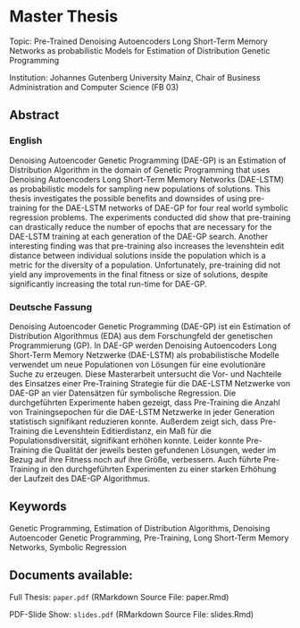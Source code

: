# Master Thesis

Topic: Pre-Trained Denoising Autoencoders Long Short-Term Memory Networks as probabilistic Models for Estimation of Distribution Genetic Programming

Institution: Johannes Gutenberg University Mainz, Chair of Business Administration and Computer Science (FB 03)

## Abstract

### English

Denoising Autoencoder Genetic Programming (DAE-GP) is an Estimation of Distribution Algorithm in the domain of Genetic Programming that uses Denoising Autoencoders Long Short-Term Memory Networks (DAE-LSTM) as probabilistic models for sampling new populations of solutions.
This thesis investigates the possible benefits and downsides of using pre-training for the DAE-LSTM networks of DAE-GP for four real world symbolic regression problems.
The experiments conducted did show that pre-training can drastically reduce the number of epochs that are necessary for the DAE-LSTM training at each generation of the DAE-GP search.
Another interesting finding was that pre-training also increases the levenshtein edit distance between individual solutions inside the population which is a metric for the diversity of a population.
Unfortunately, pre-training did not yield any improvements in the final fitness or size of solutions, despite significantly increasing the total run-time for DAE-GP.

### Deutsche Fassung

Denoising Autoencoder Genetic Programming (DAE-GP) ist ein Estimation of Distribution Algorithmus (EDA) aus dem Forschungfeld der genetischen Programmierung (GP).
In DAE-GP werden Denoising Autoencoders Long Short-Term Memory Netzwerke (DAE-LSTM) als probabilistische Modelle verwendet um neue Populationen von Lösungen für eine evolutionäre Suche zu erzeugen.
Diese Masterarbeit untersucht die Vor- und Nachteile des Einsatzes einer Pre-Training Strategie für die DAE-LSTM Netzwerke von DAE-GP an vier Datensätzen für symbolische Regression.
Die durchgeführten Experimente haben gezeigt, dass Pre-Training die Anzahl von Trainingsepochen für die DAE-LSTM Netzwerke in jeder Generation statistisch signifikant reduzieren konnte.
Außerdem zeigt sich, dass Pre-Training die Levenshtein Editierdistanz, ein Maß für die Populationsdiversität, signifikant erhöhen konnte.
Leider konnte Pre-Training die Qualität der jeweils besten gefundenen Lösungen, weder im Bezug auf ihre Fitness noch auf ihre Größe, verbessern.
Auch führte Pre-Training in den durchgeführten Experimenten zu einer starken Erhöhung der Laufzeit des DAE-GP Algorithmus.

## Keywords

Genetic Programming, Estimation of Distribution Algorithms, Denoising Autoencoder Genetic Programming, Pre-Training, Long Short-Term Memory Networks, Symbolic Regression

## Documents available:

Full Thesis: `paper.pdf` (RMarkdown Source File: paper.Rmd)

PDF-Slide Show: `slides.pdf` (RMarkdown Source File: slides.Rmd)
